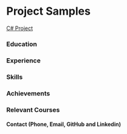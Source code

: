 # Project Samples
[C# Project]() 

### Education

### Experience


### Skills


### Achievements


### Relevant Courses

#### Contact (Phone, Email, GitHub and Linkedin)



